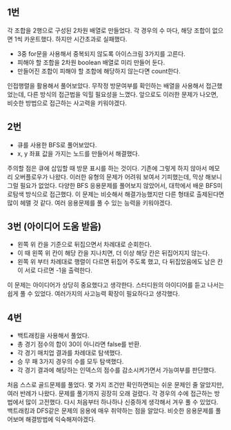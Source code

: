 ## 1번

각 조합을 2행으로 구성된 2차원 배열로 만들었다.
각 경우의 수 마다, 해당 조합이 없으면 1씩 카운트했다.
하지만 시간초과로 실패했다.

- 3중 for문을 사용해서 중복되지 않도록 아이스크림 3가지를 고른다.
- 피해야 할 조합을 2차원 boolean 배열로 미리 만들어 둔다.
- 만들어진 조합이 피해야 할 조합에 해당하지 않는다면 count한다.

인접행렬을 활용해서 풀어보았다.
무작정 방문여부를 확인하는 배열을 사용해서 접근했었는데, 다른 방식의 접근법을 익힐 필요성을 느꼈다.
앞으로도 이러한 문제가 나오면, 비슷한 방법으로 접근하는 사고력을 키워야겠다.

## 2번
- 큐를 사용한 BFS로 풀어보았다.
- x, y 좌표 값을 가지는 노드를 만들어서 해결했다.

주의할 점은 큐에 삽입할 때 방문 표시를 하는 것이다.
기존에 그렇게 하지 않아서 메모리 오버플로우가 나왔다.
이러한 유형의 문제가 어려워 보여서 기피했는데, 막상 해보니 그럴 필요가 없었다.
다양한 BFS 응용문제를 풀어보지 않았어서, 대학에서 배운 BFS미로탐색 방식으로 접근했다.
이 문제는 비슷해서 해결가능했지만 다른 형태로 출제된다면 많이 헤맬 것 같다.
여러 응용문제를 풀 수 있는 능력을 키워야겠다.

## 3번 (아이디어 도움 받음)
- 왼쪽 위 칸을 기준으로 뒤집으면서 차례대로 순회한다.
- 이 때 왼쪽 위 칸이 해당 칸을 지나치면, 더 이상 해당 칸은 뒤집어지지 않는다.
- 왼쪽 위 부터 차례대로 행렬이 다르면 뒤집어 주도록 했고, 다 뒤집었음에도 남은 칸이 서로 다르면 -1을 출력한다.

이 문제는 아이디어가 상당히 중요했다고 생각한다.
스터디원의 아이디어를 듣고 나서는 쉽게 풀 수 있었다.
여러가지의 사고능력 확장이 필요하다고 생각했다.

## 4번
- 백트래킹을 사용해서 풀었다.
- 총 경기 점수의 합이 30이 아니라면 false를 반환.
- 각 경기 매치업 결과를 차례대로 탐색했다.
- 승 무 패 3가지 경우의 수를 모두 탐색했다.
- 각 경기 결과에 해당하는 인덱스의 점수를 감소시켜가면서 가능여부를 판단했다.

처음 스스로 골드문제를 풀었다.
몇 가지 조건만 확인하면되는 쉬운 문제인 줄 알았지만, 여러 반례가 나왔다.
문제를 풀기까지 굉장히 오래 걸렸다.
각 경우의 수에 접근하는 방법에서 많이 고전했다.
다시 처음부터 하나하나 신중하게 생각해서 겨우 풀 수 있었다.
백트래킹과 DFS같은 문제의 응용에 매우 취약하는 점을 알았다.
비슷한 응용문제를 풀어보며 해결방법에 익숙해져야겠다.
